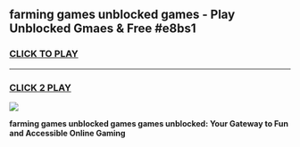 
## farming games unblocked games - Play Unblocked Gmaes & Free #e8bs1
<h3>
<a href="https://news.freeplayer.one?title=farming_games_unblocked_games&ref=24F">CLICK TO PLAY</a></h3>
<hr>

<h3>
<a href="https://news.freeplayer.one?title=farming_games_unblocked_games&ref=24F">CLICK 2 PLAY</a>
  
</h3>

<a href="https://news.freeplayer.one?title=farming_games_unblocked_games&ref=24F/"><img src="https://clearcache.store/games.png"></a>


**farming games unblocked games games unblocked: Your Gateway to Fun and Accessible Online Gaming**
